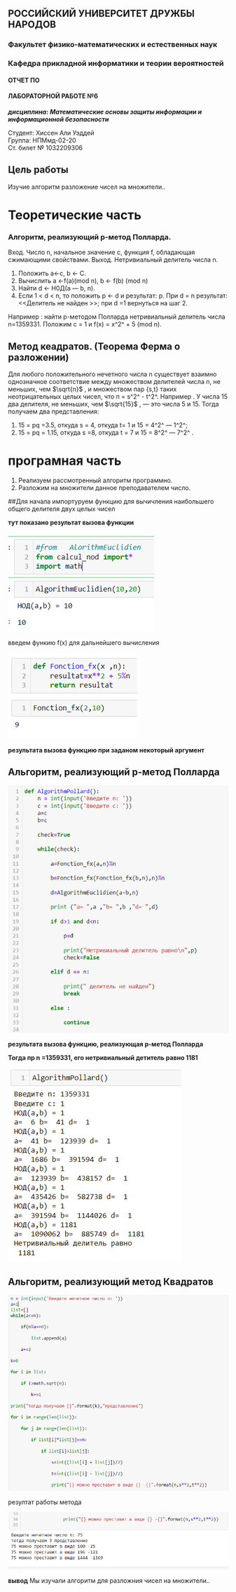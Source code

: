 ## РОССИЙСКИЙ УНИВЕРСИТЕТ ДРУЖБЫ НАРОДОВ

### Факультет физико-математических и естественных наук

### Кафедра прикладной информатики и теории вероятностей

#### ОТЧЕТ ПО

#### ЛАБОРАТОРНОЙ РАБОТЕ №6

***дисциплина: Математические основы защиты информации и информационной безопасности***

Студент: Хиссен Али Уэддей\
Группа: НПМмд-02-20\
Ст. билет № 1032209306

## Цель работы

Изучиe алгоритм разложение чисел на множители..

# Теоретические часть

### Алгоритм, реализующий р-метод Полларда.

Вход. Число n, начальное значение с, функция f,	обладающая сжимающими свойствами.
Выход. Нетривиальный делитель числа n.

1. 	Положить a←с, b ← С.
2. Вычислить a ←f(а)(mod n), b ← f(b) (mod n)
3.	Найти d ← Н0Д(a — b, n).
4.	Если 1 < d < n, то положить р ← d и результат: р. При d = n 	результат: <<Делитель не найден >>; при d =1 вернуться на шаг 2.

Например : найти р-методом Полларда нетривиальный делитель числа n=1359331.	Положим	с = 1 и	f(x) = x^2^ +  5 (mod n).	


## Метод кеадратов. (Теорема Ферма  о разложении) 
Для любого положительного нечетного числа n существует взаимно однозначное соответствие между множеством делителей числа n, не меньших, чем $\sqrt{n}$ , и множеством пар {s,t} таких неотрицательных целых чисел, что п = s^2^ - t^2^.
Например . У числа 15 два делителя, не меньших, чем  $\sqrt{15}$ , — это числа 5 и 15.
Тогда получаем два представления:
1. 15 = pq =3.5, откуда s = 4, откуда t= 1 и 15 = 4^2^ — 1^2^;
2. 15 = pq = 1.15, откуда s =8, откуда t = 7 и 15 = 8^2^ — 7^2^ .


# програмная часть 

1.	Реализуем рассмотренный алгоритм программно.
2.	Разложим на множители данное преподавателем число.

##Для начала импортуруем функцию для вычичления наибольшего общего делителя двух целых чисел

**тут показано результат вызова функции** 


![](1.PNG)

введем функию f(x) для  дальнейшего вычисления 

![](2.PNG)

**результата вызова функцию при заданом некоторый аргумент**

## Альгоритм, реализующий р-метод Полларда  ##

![](3.PNG)

**результата вызова функцию, реализующая р-метод Полларда**

**Тогда пр n =1359331, его нетривиальный детитель равно 1181**


![](4.PNG)

## Альгоритм, реализующий метод Квадратов  ##

![](5.PNG)

резултат работы метода 

![](6.PNG)

**вывод** Мы изучали алгоритм для разложния чисел на множители..
